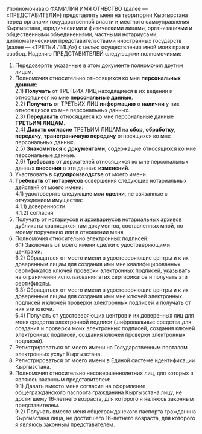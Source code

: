 Уполномочиваю ФАМИЛИЯ ИМЯ ОТЧЕСТВО (далее — «ПРЕДСТАВИТЕЛИ») представлять меня на территории Кыргызстана перед органами государственной власти и местного самоуправления Кыргызстана, юридическими и физическими лицами, организациями и общественными объединениями, частными нотариусами, дипломатическими представительствами иностранных государств (далее — «ТРЕТЬИ ЛИЦА») с целью осуществления мной моих прав и свобод.
Наделяю ПРЕДСТАВИТЕЛЕЙ следующими полномочиями:
1) Передоверять указанные в этом документе полномочия другим лицам.
2) Полномочия относительно относящихся ко мне **персональных данных**:  
2.1) **Получать** от ТРЕТЬИХ ЛИЦ находящиеся в их ведении и относящиеся ко мне **персональные данные**.  
2.2) **Получать** от ТРЕТЬИХ ЛИЦ **информацию** о **наличии** у них относящихся ко мне персональных данных.  
2.3) **Передавать** относящиеся ко мне персональные данные **ТРЕТЬИМ ЛИЦАМ**.  
2.4) **Давать согласие** ТРЕТЬИМ ЛИЦАМ на **сбор**, **обработку**, **передачу**, **трансграничную передачу** относящихся ко мне персональных данных.  
2.5) **Знакомиться** с **документами**, содержащие относящихся ко мне персональные данные.  
2.6) **Требовать** от держателей относящихся ко мне персональных данных **внесения** в эти данные **изменений**.  
3) Участвовать в **судопроизводстве** от моего имени.   
4) **Требовать** от **нотариусов** совершения следующих нотариальных действий от моего имени:  
4.1) удостоверять следующие мои **сделки**, не связанные с отчуждением имущества:  
4.1.1) доверенности  
4.1.2) согласия  
5) Получать от нотариусов и архивариусов нотариальных архивов дубликаты хранящихся там документов, составленных мной, по моему поручению или в отношении меня.  
6) Полномочия относительно электронных подписей:  
6.1) Заключать от моего имени сделки с удостоверяющими центрами.  
6.2) Обращаться от моего имени в удостоверяющие центры и к их доверенным лицам для создания ими мне квалифицированных сертификатов ключей проверки электронных подписей, указывать на ограничения использования этих сертификатов и получать эти сертификаты.  
6.3) Обращаться от моего имени в удостоверяющие центры и к их доверенным лицам для создания ими мне ключей электронных подписей и ключей проверки электронных подписей и получать от них эти ключи.  
6.4) Получать от удостоверяющих центров и их доверенных лиц для меня средства электронной подписи (шифровальные средства для создания и проверки моих электронных подписей, создания ключей электронных подписей, создания ключей проверки электронных подписей).  
7) Регистрироваться от моего имени на Государственным порталом электронных услуг Кыргызстана.  
8) Регистрироваться от моего имени в Единой системе идентификации Кыргызстана.  
9) Полномочия относительно несовершеннолетних лиц, для которых я являюсь законным представителем:  
9.1) Давать вместо меня согласие на оформление общегражданского паспорта гражданина Кыргызстана лицу, не достигшему 16-летнего возраста, для которого я являюсь законным представителем.  
9.2) Получать вместо меня общегражданского паспорта гражданина Кыргызстана лица, не достигшего 16-летнего возраста, для которого я являюсь законным представителем.  
